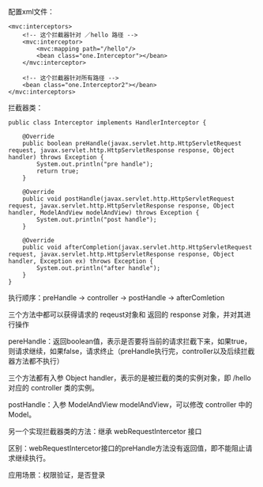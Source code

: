 
配置xml文件：
```
<mvc:interceptors>
    <!-- 这个拦截器针对 ／hello 路径 -->
    <mvc:interceptor>
        <mvc:mapping path="/hello"/>
        <bean class="one.Interceptor"></bean>
    </mvc:interceptor>
    
    <!-- 这个拦截器针对所有路径 -->
    <bean class="one.Interceptor2"></bean>
</mvc:interceptors>
```

拦截器类：
```
public class Interceptor implements HandlerInterceptor {

    @Override
    public boolean preHandle(javax.servlet.http.HttpServletRequest request, javax.servlet.http.HttpServletResponse response, Object handler) throws Exception {
        System.out.println("pre handle");
        return true;
    }

    @Override
    public void postHandle(javax.servlet.http.HttpServletRequest request, javax.servlet.http.HttpServletResponse response, Object handler, ModelAndView modelAndView) throws Exception {
        System.out.println("post handle");
    }

    @Override
    public void afterCompletion(javax.servlet.http.HttpServletRequest request, javax.servlet.http.HttpServletResponse response, Object handler, Exception ex) throws Exception {
        System.out.println("after handle");
    }
}
```
执行顺序：preHandle -> controller -> postHandle -> afterComletion

三个方法中都可以获得请求的 reqeust对象和 返回的 response 对象，并对其进行操作

pereHandle：返回boolean值，表示是否要将当前的请求拦截下来，如果true，则请求继续，如果false，请求终止（preHandle执行完，controller以及后续拦截器方法都不执行）

三个方法都有入参 Object handler，表示的是被拦截的类的实例对象，即 /hello 对应的 controller 类的实例。

postHandle：入参 ModelAndView modelAndView，可以修改 controller 中的 Model。


另一个实现拦截器类的方法：继承 webRequestIntercetor 接口

区别：webRequestIntercetor接口的preHandle方法没有返回值，即不能阻止请求继续执行。

应用场景：权限验证，是否登录


